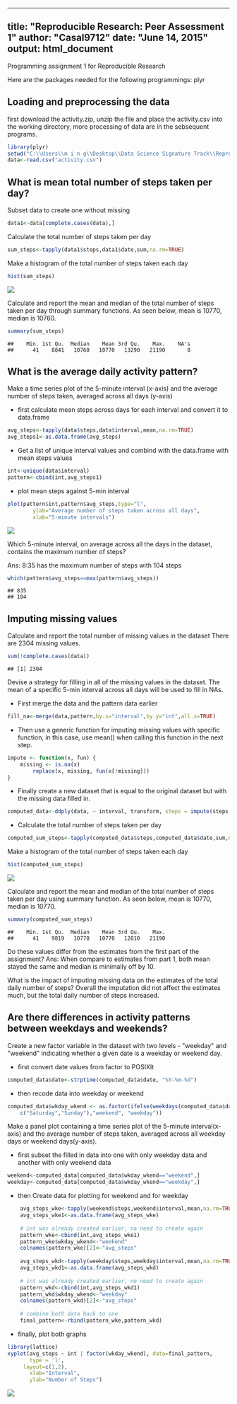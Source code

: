 ----------------------
title: "Reproducible Research: Peer Assessment 1"
author: "Casal9712"
date: "June 14, 2015"
output: html_document
----------------------

Programming assignment 1 for Reproducible Research

Here are the packages needed for the following programmings: plyr

Loading and preprocessing the data
---
first download the activity.zip, unzip the file and place the activity.csv into the working directory, more processing of data are in the sebsequent programs.

```r
library(plyr)
setwd("C:\\Users\\m i n g\\Desktop\\Data Science Signature Track\\Reproducible Research\\Week 2")
data<-read.csv("activity.csv")
```

What is mean total number of steps taken per day?
---
Subset data to create one without missing

```r
data1<-data[complete.cases(data),]
```

Calculate the total number of steps taken per day

```r
sum_steps<-tapply(data1$steps,data1$date,sum,na.rm=TRUE)
```

Make a histogram of the total number of steps taken each day

```r
hist(sum_steps)
```

![](PA1_template_files/figure-html/unnamed-chunk-4-1.png) 

Calculate and report the mean and median of the total number of steps taken per day through summary functions.
As seen below, mean is 10770, median is 10760.

```r
summary(sum_steps)
```

```
##    Min. 1st Qu.  Median    Mean 3rd Qu.    Max.    NA's 
##      41    8841   10760   10770   13290   21190       8
```

What is the average daily activity pattern?
---
Make a time series plot of the 5-minute interval (x-axis) and the average number of
steps taken, averaged across all days (y-axis)

- first calculate mean steps across days for each interval and convert it to data.frame

```r
avg_steps<-tapply(data$steps,data$interval,mean,na.rm=TRUE)
avg_steps1<-as.data.frame(avg_steps)
```

- Get a list of unique interval values and combind with the data.frame with mean steps values

```r
int<-unique(data$interval)
pattern<-cbind(int,avg_steps1)
```

- plot mean steps against 5-min interval

```r
plot(pattern$int,pattern$avg_steps,type="l",
		ylab="Average number of steps taken across all days",
		xlab="5-minute intervals")
```

![](PA1_template_files/figure-html/unnamed-chunk-8-1.png) 

Which 5-minute interval, on average across all the days in the dataset, contains the maximum number of steps?

Ans: 8:35 has the maximum number of steps with 104 steps

```r
which(pattern$avg_steps==max(pattern$avg_steps))
```

```
## 835 
## 104
```

Imputing missing values
---
Calculate and report the total number of missing values in the dataset
There are 2304 missing values.

```r
sum(!complete.cases(data))
```

```
## [1] 2304
```

Devise a strategy for filling in all of the missing values in the dataset.
The mean of a specific 5-min interval across all days will be used to fill in NAs.

- First merge the data and the pattern data earlier

```r
fill_na<-merge(data,pattern,by.x="interval",by.y="int",all.x=TRUE)
```

- Then use a generic function for imputing missing values with specific function,
in this case, use mean() when calling this function in the next step.

```r
impute <- function(x, fun) {
    missing <- is.na(x)
		replace(x, missing, fun(x[!missing]))
}
```

- Finally create a new dataset that is equal to the original dataset but with the missing data filled in.

```r
computed_data<-ddply(data, ~ interval, transform, steps = impute(steps, mean))
```

- Calculate the total number of steps taken per day

```r
computed_sum_steps<-tapply(computed_data$steps,computed_data$date,sum,na.rm=TRUE)
```

Make a histogram of the total number of steps taken each day

```r
hist(computed_sum_steps)
```

![](PA1_template_files/figure-html/unnamed-chunk-15-1.png) 

Calculate and report the mean and median of the total number of steps taken per day using summary function. As seen below, mean is 10770, median is 10770.

```r
summary(computed_sum_steps)
```

```
##    Min. 1st Qu.  Median    Mean 3rd Qu.    Max. 
##      41    9819   10770   10770   12810   21190
```
Do these values differ from the estimates from the first part of the assignment?
Ans: When compare to estimates from part 1, both mean stayed the same and median is minimally off by 10.

What is the impact of imputing missing data on the estimates of the total daily number of steps?
Overall the imputation did not affect the estimates much, but the total daily number of steps increased.

Are there differences in activity patterns between weekdays and weekends?
---
Create a new factor variable in the dataset with two levels - "weekday" and "weekend"
indicating whether a given date is a weekday or weekend day.

- first convert date values from factor to POSIXlt

```r
computed_data$date<-strptime(computed_data$date, "%Y-%m-%d")
```

- then recode data into weekday or weekend

```r
computed_data$wkday_wkend <- as.factor(ifelse(weekdays(computed_data$date) %in% 
    c("Saturday","Sunday"),"weekend", "weekday"))
```

Make a panel plot containing a time series plot of the 5-minute interval(x-axis)
and the average number of steps taken, averaged across all weekday days or weekend days(y-axis).

- first subset the filled in data into one with only weekday data and another with only weekend data

```r
weekend<-computed_data[computed_data$wkday_wkend=="weekend",]
weekday<-computed_data[computed_data$wkday_wkend=="weekday",]
```

- then Create data for plotting for weekend and for weekday

```r
	avg_steps_wke<-tapply(weekend$steps,weekend$interval,mean,na.rm=TRUE)
	avg_steps_wke1<-as.data.frame(avg_steps_wke)
	
	# int was already created earlier, no need to create again
	pattern_wke<-cbind(int,avg_steps_wke1)
	pattern_wke$wkday_wkend<-"weekend"
	colnames(pattern_wke)[2]<-"avg_steps"
	
	avg_steps_wkd<-tapply(weekday$steps,weekday$interval,mean,na.rm=TRUE)
	avg_steps_wkd1<-as.data.frame(avg_steps_wkd)
	
	# int was already created earlier, no need to create again
	pattern_wkd<-cbind(int,avg_steps_wkd1)
	pattern_wkd$wkday_wkend<-"weekday"
	colnames(pattern_wkd)[2]<-"avg_steps"
	
	# combine both data back to one
	final_pattern<-rbind(pattern_wke,pattern_wkd)
```

- finally, plot both graphs

```r
library(lattice)
xyplot(avg_steps ~ int | factor(wkday_wkend), data=final_pattern, 
       type = 'l',
	 layout=c(1,2),
       xlab="Interval",
       ylab="Number of Steps")
```

![](PA1_template_files/figure-html/unnamed-chunk-21-1.png) 

